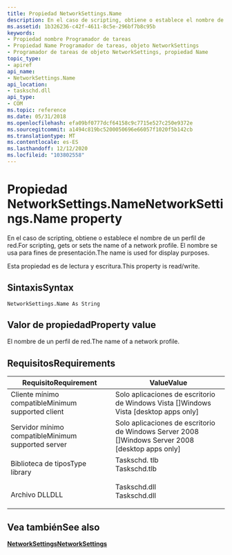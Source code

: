 ```yaml
---
title: Propiedad NetworkSettings.Name
description: En el caso de scripting, obtiene o establece el nombre de un perfil de red.
ms.assetid: 1b326236-c42f-4611-8c5e-296bf7b8c95b
keywords:
- Propiedad nombre Programador de tareas
- Propiedad Name Programador de tareas, objeto NetworkSettings
- Programador de tareas de objeto NetworkSettings, propiedad Name
topic_type:
- apiref
api_name:
- NetworkSettings.Name
api_location:
- taskschd.dll
api_type:
- COM
ms.topic: reference
ms.date: 05/31/2018
ms.openlocfilehash: efa09bf0777dcf64158c9c7715e527c250e9372e
ms.sourcegitcommit: a1494c819bc5200050696e66057f1020f5b142cb
ms.translationtype: MT
ms.contentlocale: es-ES
ms.lasthandoff: 12/12/2020
ms.locfileid: "103802558"
---
```

# <a name="networksettingsname-property"></a><span data-ttu-id="7a6ba-106">Propiedad NetworkSettings.Name</span><span class="sxs-lookup"><span data-stu-id="7a6ba-106">NetworkSettings.Name property</span></span>

<span data-ttu-id="7a6ba-107">En el caso de scripting, obtiene o establece el nombre de un perfil de red.</span><span class="sxs-lookup"><span data-stu-id="7a6ba-107">For scripting, gets or sets the name of a network profile.</span></span> <span data-ttu-id="7a6ba-108">El nombre se usa para fines de presentación.</span><span class="sxs-lookup"><span data-stu-id="7a6ba-108">The name is used for display purposes.</span></span>

<span data-ttu-id="7a6ba-109">Esta propiedad es de lectura y escritura.</span><span class="sxs-lookup"><span data-stu-id="7a6ba-109">This property is read/write.</span></span>

## <a name="syntax"></a><span data-ttu-id="7a6ba-110">Sintaxis</span><span class="sxs-lookup"><span data-stu-id="7a6ba-110">Syntax</span></span>


```VB
NetworkSettings.Name As String
```



## <a name="property-value"></a><span data-ttu-id="7a6ba-111">Valor de propiedad</span><span class="sxs-lookup"><span data-stu-id="7a6ba-111">Property value</span></span>

<span data-ttu-id="7a6ba-112">El nombre de un perfil de red.</span><span class="sxs-lookup"><span data-stu-id="7a6ba-112">The name of a network profile.</span></span>

## <a name="requirements"></a><span data-ttu-id="7a6ba-113">Requisitos</span><span class="sxs-lookup"><span data-stu-id="7a6ba-113">Requirements</span></span>



| <span data-ttu-id="7a6ba-114">Requisito</span><span class="sxs-lookup"><span data-stu-id="7a6ba-114">Requirement</span></span> | <span data-ttu-id="7a6ba-115">Value</span><span class="sxs-lookup"><span data-stu-id="7a6ba-115">Value</span></span> |
|-------------------------------------|-----------------------------------------------------------------------------------------|
| <span data-ttu-id="7a6ba-116">Cliente mínimo compatible</span><span class="sxs-lookup"><span data-stu-id="7a6ba-116">Minimum supported client</span></span><br/> | <span data-ttu-id="7a6ba-117">Solo aplicaciones de escritorio de Windows Vista \[\]</span><span class="sxs-lookup"><span data-stu-id="7a6ba-117">Windows Vista \[desktop apps only\]</span></span><br/>                                          |
| <span data-ttu-id="7a6ba-118">Servidor mínimo compatible</span><span class="sxs-lookup"><span data-stu-id="7a6ba-118">Minimum supported server</span></span><br/> | <span data-ttu-id="7a6ba-119">Solo aplicaciones de escritorio de Windows Server 2008 \[\]</span><span class="sxs-lookup"><span data-stu-id="7a6ba-119">Windows Server 2008 \[desktop apps only\]</span></span><br/>                                    |
| <span data-ttu-id="7a6ba-120">Biblioteca de tipos</span><span class="sxs-lookup"><span data-stu-id="7a6ba-120">Type library</span></span><br/>             | <dl> <span data-ttu-id="7a6ba-121"><dt>Taskschd. tlb</dt></span><span class="sxs-lookup"><span data-stu-id="7a6ba-121"><dt>Taskschd.tlb</dt></span></span> </dl> |
| <span data-ttu-id="7a6ba-122">Archivo DLL</span><span class="sxs-lookup"><span data-stu-id="7a6ba-122">DLL</span></span><br/>                      | <dl> <span data-ttu-id="7a6ba-123"><dt>Taskschd.dll</dt></span><span class="sxs-lookup"><span data-stu-id="7a6ba-123"><dt>Taskschd.dll</dt></span></span> </dl> |



## <a name="see-also"></a><span data-ttu-id="7a6ba-124">Vea también</span><span class="sxs-lookup"><span data-stu-id="7a6ba-124">See also</span></span>

<dl> <dt>

[<span data-ttu-id="7a6ba-125">**NetworkSettings**</span><span class="sxs-lookup"><span data-stu-id="7a6ba-125">**NetworkSettings**</span></span>](networksettings.md)
</dt> </dl>

 

 





